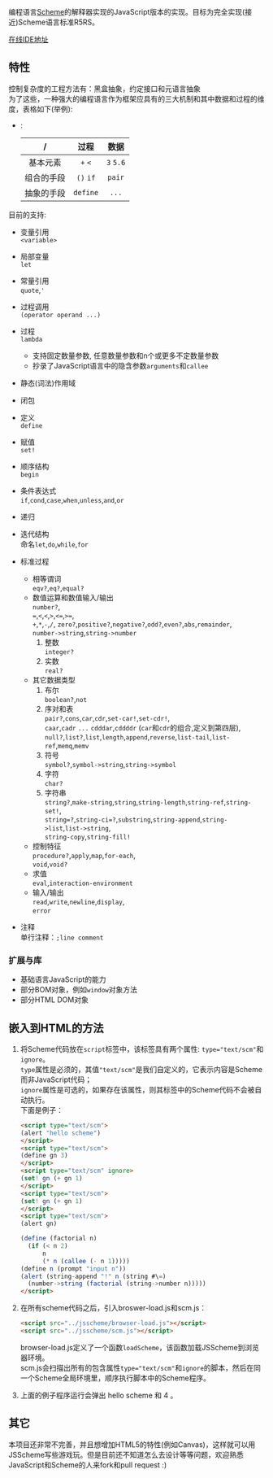 
编程语言[Scheme](https://en.wikipedia.org/wiki/Scheme_(programming_language))的解释器实现的JavaScript版本的实现。目标为完全实现(接近)Scheme语言标准R5RS。

[在线IDE地址](https://hlpp.github.io/JSScheme/)


## 特性
控制复杂度的工程方法有：黑盒抽象，约定接口和元语言抽象  
为了这些，一种强大的编程语言作为框架应具有的三大机制和其中数据和过程的维度，表格如下(举例):
- :

    |/|过程|数据|
    | :---: | :---: | :---: |
    |基本元素|`+` `<`|`3` `5.6`| 
    |组合的手段|`()` `if`|`pair`|
    |抽象的手段|`define`|`...`|

目前的支持:
* 变量引用  
 `<variable>`
* 局部变量  
 `let`
* 常量引用  
  `quote`,`'`  
* 过程调用  
  `(operator operand ...)`
* 过程  
  `lambda`  
  + 支持固定数量参数, 任意数量参数和n个或更多不定数量参数  
  + 抄录了JavaScript语言中的隐含参数`arguments`和`callee`
* 静态(词法)作用域
* 闭包
* 定义  
  `define`
* 赋值  
  `set!`
* 顺序结构  
  `begin`
* 条件表达式  
  `if`,`cond`,`case`,`when`,`unless`,`and`,`or`
* 递归
* 迭代结构  
  命名`let`,`do`,`while`,`for`
* 标准过程
    + 相等谓词  
        `eqv?`,`eq?`,`equal?`
    + 数值运算和数值输入/输出  
        `number?`,  
        `=`,`<`,`<`,`>`,`<=`,`>=`,  
        `+`,`*`,`-`,`/`,
        `zero?`,`positive?`,`negative?`,`odd?`,`even?`,`abs`,`remainder`,  
        `number->string`,`string->number`
       1. 整数  
        `integer?`
       2. 实数  
        `real?`
    + 其它数据类型  
       1. 布尔  
        `boolean?`,`not`
       2. 序对和表  
        `pair?`,`cons`,`car`,`cdr`,`set-car!`,`set-cdr!`,  
        `caar`,`cadr` `...` `cdddar`,`cddddr` (`car`和`cdr`的组合,定义到第四层),  
        `null?`,`list?`,`list`,`length`,`append`,`reverse`,`list-tail`,`list-ref`,`memq`,`memv`
       3. 符号  
        `symbol?`,`symbol->string`,`string->symbol`
       4. 字符  
        `char?`
       5. 字符串  
        `string?`,`make-string`,`string`,`string-length`,`string-ref`,`string-set!`,  
        `string=?`,`string-ci=?`,`substring`,`string-append`,`string->list`,`list->string`,  
        `string-copy`,`string-fill!`
    + 控制特征  
        `procedure?`,`apply`,`map`,`for-each`,  
        `void`,`void?`
    + 求值  
        `eval`,`interaction-environment`
    + 输入/输出  
        `read`,`write`,`newline`,`display`,  
        `error`
 
* 注释  
  单行注释：`;line comment`

### 扩展与库
* 基础语言JavaScript的能力
* 部分BOM对象，例如`window`对象方法
* 部分HTML DOM对象


## 嵌入到HTML的方法
 1. 将Scheme代码放在`script`标签中，该标签具有两个属性: `type="text/scm"`和`ignore`。  
  `type`属性是必须的，其值`"text/scm"`是我们自定义的，它表示内容是Scheme而非JavaScript代码；  
  `ignore`属性是可选的，如果存在该属性，则其标签中的Scheme代码不会被自动执行。  
  下面是例子：
    ```html
    <script type="text/scm">
    (alert "hello scheme")
    </script>
    <script type="text/scm">
    (define gn 3)
    </script>
    <script type="text/scm" ignore>
    (set! gn (+ gn 1)
    </script>
    <script type="text/scm">
    (set! gn (+ gn 1)
    </script>
    <script type="text/scm">
    (alert gn)
    
    (define (factorial n)
      (if (< n 2)
          n
          (* n (callee (- n 1)))))
    (define n (prompt "input n"))
    (alert (string-append "!" n (string #\=)
      (number->string (factorial (string->number n)))))
    </script>
    ```

 2. 在所有scheme代码之后，引入broswer-load.js和scm.js：
    ```html
    <script src="../jsscheme/browser-load.js"></script>
    <script src="../jsscheme/scm.js"></script>
    ```

    browser-load.js定义了一个函数`loadScheme`，该函数加载JSScheme到浏览器环境。  
    scm.js会扫描出所有的包含属性`type="text/scm"`和`ignore`的脚本，然后在同一个Scheme全局环境里，顺序执行脚本中的Scheme程序。
 3. 上面的例子程序运行会弹出 hello scheme 和 4 。

## 其它
  本项目还非常不完善，并且想增加HTML5的特性(例如Canvas)，这样就可以用JSScheme写些游戏玩。但是目前还不知道怎么去设计等等问题，欢迎熟悉JavaScript和Scheme的人来fork和pull request :)
